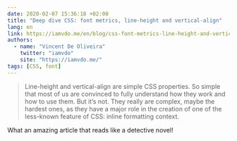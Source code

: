 ```yaml
---
date: 2020-02-07 15:36:18 +02:00
title: "Deep dive CSS: font metrics, line-height and vertical-align"
lang: en
link: https://iamvdo.me/en/blog/css-font-metrics-line-height-and-vertical-align
authors:
  - name: "Vincent De Oliveira"
    twitter: "iamvdo"
    site: "https://iamvdo.me/"
tags: [CSS, font]
---
```


> Line-height and vertical-align are simple CSS properties. So simple that most of us are convinced to fully understand how they work and how to use them. But it’s not. They really are complex, maybe the hardest ones, as they have a major role in the creation of one of the less-known feature of CSS: inline formatting context.

What an amazing article that reads like a detective novel!